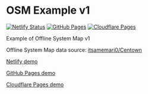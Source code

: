 # OSM Example v1
[![Netlify Status](https://api.netlify.com/api/v1/badges/0add044d-e962-42a2-8f2f-1fd918d57bc4/deploy-status)](//mtr-osm-example-v1.netlify.app)
[![GitHub Pages](https://img.shields.io/badge/GitHub-Pages-black?logo=GitHub&style=flat-square)](//mtr-offline-system-map.github.io/example-v1/)
[![Cloudflare Pages](https://img.shields.io/badge/Cloudflare-Pages-orange?logo=Cloudflare&style=flat-square&labelColor=orange&logoColor=white)](//mtr-osm-example-v1.pages.dev)

Example of Offline System Map v1

Offline System Map data source: [itsamemari0/Centown](//github.com/itsamemari0/Centown)

[Netlify demo](//mtr-osm-example-v1.netlify.app)

[GitHub Pages demo](//mtr-offline-system-map.github.io/example-v1/)

[Cloudflare Pages demo](//mtr-osm-example-v1.pages.dev)

